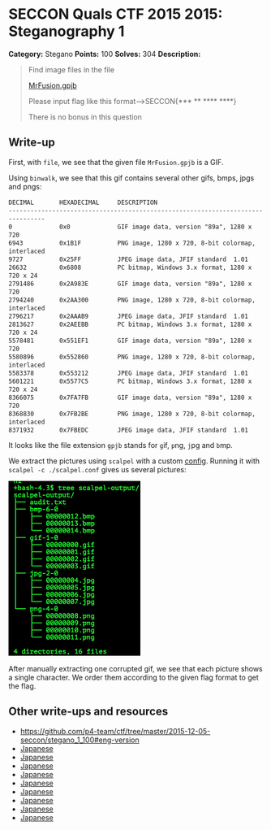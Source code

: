# SECCON Quals CTF 2015 2015: Steganography 1

**Category:** Stegano
**Points:** 100
**Solves:** 304
**Description:**

> Find image files in the file
> 
> [MrFusion.gpjb](./MrFusion.gpjb)
> 
> Please input flag like this format-->SECCON{*** ** **** ****}
> 
> There is no bonus in this question


## Write-up

First, with `file`, we see that the given file `MrFusion.gpjb` is a GIF.

Using `binwalk`, we see that this gif contains several other gifs, bmps, jpgs and pngs:

	DECIMAL       HEXADECIMAL     DESCRIPTION
	--------------------------------------------------------------------------------
	0             0x0             GIF image data, version "89a", 1280 x 720
	6943          0x1B1F          PNG image, 1280 x 720, 8-bit colormap, interlaced
	9727          0x25FF          JPEG image data, JFIF standard  1.01
	26632         0x6808          PC bitmap, Windows 3.x format, 1280 x 720 x 24
	2791486       0x2A983E        GIF image data, version "89a", 1280 x 720
	2794240       0x2AA300        PNG image, 1280 x 720, 8-bit colormap, interlaced
	2796217       0x2AAAB9        JPEG image data, JFIF standard  1.01
	2813627       0x2AEEBB        PC bitmap, Windows 3.x format, 1280 x 720 x 24
	5578481       0x551EF1        GIF image data, version "89a", 1280 x 720
	5580896       0x552860        PNG image, 1280 x 720, 8-bit colormap, interlaced
	5583378       0x553212        JPEG image data, JFIF standard  1.01
	5601221       0x5577C5        PC bitmap, Windows 3.x format, 1280 x 720 x 24
	8366075       0x7FA7FB        GIF image data, version "89a", 1280 x 720
	8368830       0x7FB2BE        PNG image, 1280 x 720, 8-bit colormap, interlaced
	8371932       0x7FBEDC        JPEG image data, JFIF standard  1.01

It looks like the file extension `gpjb` stands for `g`if, `p`ng, `j`pg and `b`mp.

We extract the pictures using `scalpel` with a custom [config](./scalpel.conf).
Running it with `scalpel -c ./scalpel.conf` gives us several pictures:

![](./scalpel-tree.png)

After manually extracting one corrupted gif, we see that each picture shows a single character. We order them according to the given flag format to get the flag.
## Other write-ups and resources

* <https://github.com/p4-team/ctf/tree/master/2015-12-05-seccon/stegano_1_100#eng-version>
* [Japanese](http://miettal.hatenablog.com/entry/2015/12/07/104233)
* [Japanese](http://katc.hateblo.jp/entry/2015/12/06/185159)
* [Japanese](http://iwasi.hatenablog.jp/entry/2015/12/06/190557)
* [Japanese](http://akashisn.azurewebsites.net/2015/12/06/seccon-2015-online-ctf-write-up/)
* [Japanese](http://kanpapa.com/today/2015/12/seccon-ctf-2015-online-write-up.html)
* [Japanese](http://nononono.sakura.ne.jp/blog/2015-1206/)
* [Japanese](https://hackmd.io/s/EJyPJyh4x)
* [Japanese](http://hfukuda.hatenablog.com/entry/2015/12/07/235823)
* [Japanese](https://docs.google.com/document/d/1GEdzPOohsiWt8EPojNazlVPuNFZpQ9FOQxb-E7sfzSQ)
